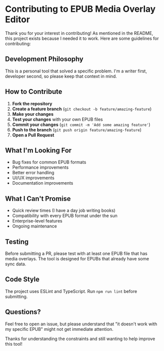 # Contributing to EPUB Media Overlay Editor

Thank you for your interest in contributing! As mentioned in the README, this project exists because I needed it to work. Here are some guidelines for contributing:

## Development Philosophy

This is a personal tool that solved a specific problem. I'm a writer first, developer second, so please keep that context in mind.

## How to Contribute

1. **Fork the repository**
2. **Create a feature branch** (`git checkout -b feature/amazing-feature`)
3. **Make your changes**
4. **Test your changes** with your own EPUB files
5. **Commit your changes** (`git commit -m 'Add some amazing feature'`)
6. **Push to the branch** (`git push origin feature/amazing-feature`)
7. **Open a Pull Request**

## What I'm Looking For

- Bug fixes for common EPUB formats
- Performance improvements
- Better error handling
- UI/UX improvements
- Documentation improvements

## What I Can't Promise

- Quick review times (I have a day job writing books)
- Compatibility with every EPUB format under the sun
- Enterprise-level features
- Ongoing maintenance

## Testing

Before submitting a PR, please test with at least one EPUB file that has media overlays. The tool is designed for EPUBs that already have some sync data.

## Code Style

The project uses ESLint and TypeScript. Run `npm run lint` before submitting.

## Questions?

Feel free to open an issue, but please understand that "it doesn't work with my specific EPUB" might not get immediate attention.

Thanks for understanding the constraints and still wanting to help improve this tool!